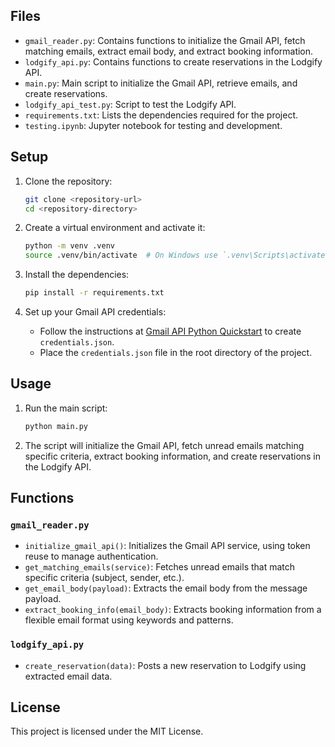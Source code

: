 ## Files

- `gmail_reader.py`: Contains functions to initialize the Gmail API, fetch matching emails, extract email body, and extract booking information.
- `lodgify_api.py`: Contains functions to create reservations in the Lodgify API.
- `main.py`: Main script to initialize the Gmail API, retrieve emails, and create reservations.
- `lodgify_api_test.py`: Script to test the Lodgify API.
- `requirements.txt`: Lists the dependencies required for the project.
- `testing.ipynb`: Jupyter notebook for testing and development.

## Setup

1. Clone the repository:
    ```sh
    git clone <repository-url>
    cd <repository-directory>
    ```

2. Create a virtual environment and activate it:
    ```sh
    python -m venv .venv
    source .venv/bin/activate  # On Windows use `.venv\Scripts\activate`
    ```

3. Install the dependencies:
    ```sh
    pip install -r requirements.txt
    ```

4. Set up your Gmail API credentials:
    - Follow the instructions at [Gmail API Python Quickstart](https://developers.google.com/gmail/api/quickstart/python) to create `credentials.json`.
    - Place the `credentials.json` file in the root directory of the project.

## Usage

1. Run the main script:
    ```sh
    python main.py
    ```

2. The script will initialize the Gmail API, fetch unread emails matching specific criteria, extract booking information, and create reservations in the Lodgify API.

## Functions

### `gmail_reader.py`

- `initialize_gmail_api()`: Initializes the Gmail API service, using token reuse to manage authentication.
- `get_matching_emails(service)`: Fetches unread emails that match specific criteria (subject, sender, etc.).
- `get_email_body(payload)`: Extracts the email body from the message payload.
- `extract_booking_info(email_body)`: Extracts booking information from a flexible email format using keywords and patterns.

### `lodgify_api.py`

- `create_reservation(data)`: Posts a new reservation to Lodgify using extracted email data.

## License

This project is licensed under the MIT License.